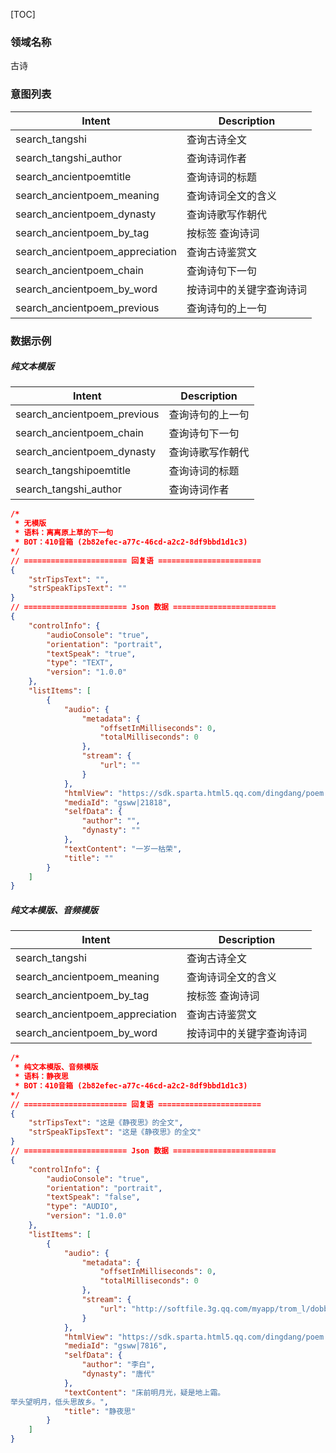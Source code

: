 [TOC]

### 领域名称

古诗

### 意图列表

| Intent                      | Description  |
| --------------------------- | ------------ |
| search_tangshi              | 查询古诗全文       |
| search_tangshi_author       | 查询诗词作者       |
| search_ancientpoemtitle     | 查询诗词的标题      |
| search_ancientpoem_meaning      | 查询诗词全文的含义    |
| search_ancientpoem_dynasty      | 查询诗歌写作朝代     |
| search_ancientpoem_by_tag       | 按标签 查询诗词     |
| search_ancientpoem_appreciation | 查询古诗鉴赏文      |
| search_ancientpoem_chain        | 查询诗句下一句      |
| search_ancientpoem_by_word      | 按诗词中的关键字查询诗词 |
| search_ancientpoem_previous     | 查询诗句的上一句     |

### 数据示例

##### 纯文本模版

| Intent                  | Description |
| ----------------------- | ----------- |
| search_ancientpoem_previous | 查询诗句的上一句    |
| search_ancientpoem_chain    | 查询诗句下一句     |
| search_ancientpoem_dynasty  | 查询诗歌写作朝代    |
| search_tangshipoemtitle | 查询诗词的标题     |
| search_tangshi_author   | 查询诗词作者      |

```json
/*
 * 无模版
 * 语料：离离原上草的下一句
 * BOT：410音箱 (2b82efec-a77c-46cd-a2c2-8df9bbd1d1c3)
*/ 
// ======================= 回复语 =======================
{
	"strTipsText": "",
	"strSpeakTipsText": ""
}
// ======================= Json 数据 =======================
{
    "controlInfo": {
        "audioConsole": "true", 
        "orientation": "portrait", 
        "textSpeak": "true", 
        "type": "TEXT", 
        "version": "1.0.0"
    }, 
    "listItems": [
        {
            "audio": {
                "metadata": {
                    "offsetInMilliseconds": 0, 
                    "totalMilliseconds": 0
                }, 
                "stream": {
                    "url": ""
                }
            }, 
            "htmlView": "https://sdk.sparta.html5.qq.com/dingdang/poem.html?pid=gsww|21818", 
            "mediaId": "gsww|21818", 
            "selfData": {
                "author": "", 
                "dynasty": ""
            }, 
            "textContent": "一岁一枯荣", 
            "title": ""
        }
    ]
}
```

##### 纯文本模版、音频模版

| Intent                      | Description  |
| --------------------------- | ------------ |
| search_tangshi              | 查询古诗全文       |
| search_ancientpoem_meaning      | 查询诗词全文的含义    |
| search_ancientpoem_by_tag       | 按标签 查询诗词     |
| search_ancientpoem_appreciation | 查询古诗鉴赏文      |
| search_ancientpoem_by_word      | 按诗词中的关键字查询诗词 |

```json
/*
 * 纯文本模版、音频模版
 * 语料：静夜思
 * BOT：410音箱 (2b82efec-a77c-46cd-a2c2-8df9bbd1d1c3)
*/ 
// ======================= 回复语 =======================
{
	"strTipsText": "这是《静夜思》的全文",
	"strSpeakTipsText": "这是《静夜思》的全文"
}
// ======================= Json 数据 =======================
{
    "controlInfo": {
        "audioConsole": "true", 
        "orientation": "portrait", 
        "textSpeak": "false", 
        "type": "AUDIO", 
        "version": "1.0.0"
    }, 
    "listItems": [
        {
            "audio": {
                "metadata": {
                    "offsetInMilliseconds": 0, 
                    "totalMilliseconds": 0
                }, 
                "stream": {
                    "url": "http://softfile.3g.qq.com/myapp/trom_l/dobby/ancient_poem/poem_formal/voice/D/2018/7/20180726/D_P_jingyesi_20180726.mp3"
                }
            }, 
            "htmlView": "https://sdk.sparta.html5.qq.com/dingdang/poem.html?pid=gsww|7816", 
            "mediaId": "gsww|7816", 
            "selfData": {
                "author": "李白", 
                "dynasty": "唐代"
            }, 
            "textContent": "床前明月光，疑是地上霜。
举头望明月，低头思故乡。", 
            "title": "静夜思"
        }
    ]
}
```